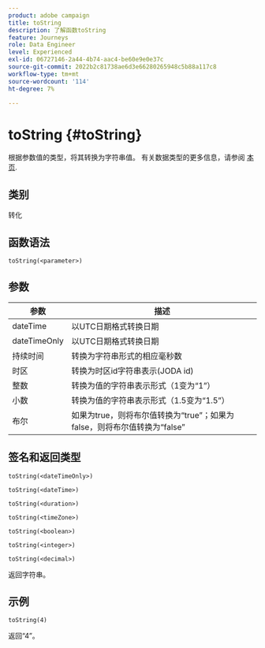 ```yaml
---
product: adobe campaign
title: toString
description: 了解函数toString
feature: Journeys
role: Data Engineer
level: Experienced
exl-id: 06727146-2a44-4b74-aac4-be60e9e0e37c
source-git-commit: 2022b2c81738ae6d3e66280265948c5b88a117c8
workflow-type: tm+mt
source-wordcount: '114'
ht-degree: 7%

---
```


# toString {#toString}

根据参数值的类型，将其转换为字符串值。 有关数据类型的更多信息，请参阅 [本页](../expression/data-types.md).

## 类别

转化

## 函数语法

`toString(<parameter>)`

## 参数

| 参数 | 描述 |
|--- |--- |
| dateTime | 以UTC日期格式转换日期 |
| dateTimeOnly | 以UTC日期格式转换日期 |
| 持续时间 | 转换为字符串形式的相应毫秒数 |
| 时区 | 转换为时区id字符串表示(JODA id) |
| 整数 | 转换为值的字符串表示形式（1变为“1”） |
| 小数 | 转换为值的字符串表示形式（1.5变为“1.5”） |
| 布尔 | 如果为true，则将布尔值转换为“true”；如果为false，则将布尔值转换为“false” |

## 签名和返回类型

`toString(<dateTimeOnly>)`

`toString(<dateTime>)`

`toString(<duration>)`

`toString(<timeZone>)`

`toString(<boolean>)`

`toString(<integer>)`

`toString(<decimal>)`

返回字符串。

## 示例

`toString(4)`

返回“4”。
